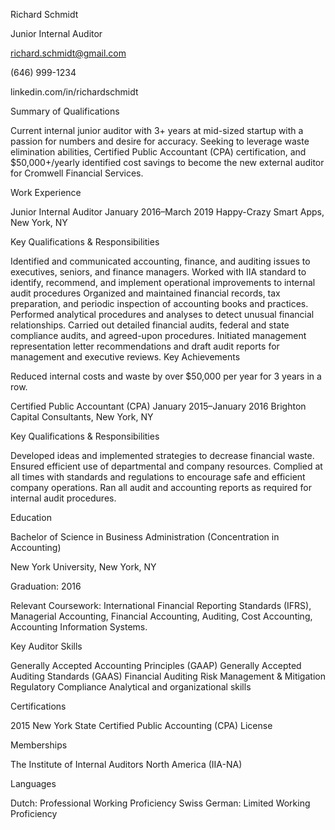 Richard Schmidt

Junior Internal Auditor

richard.schmidt@gmail.com

(646) 999-1234

linkedin.com/in/richardschmidt

 

Summary of Qualifications
 

Current internal junior auditor with 3+ years at mid-sized startup with a passion for numbers and desire for accuracy. Seeking to leverage waste elimination abilities, Certified Public Accountant (CPA) certification, and $50,000+/yearly identified cost savings to become the new external auditor for Cromwell Financial Services.

 

Work Experience
 

Junior Internal Auditor
January 2016–March 2019
Happy-Crazy Smart Apps, New York, NY

Key Qualifications & Responsibilities

Identified and communicated accounting, finance, and auditing issues to executives, seniors, and finance managers.
Worked with IIA standard to identify, recommend, and implement operational improvements to internal audit procedures
Organized and maintained financial records, tax preparation, and periodic inspection of accounting books and practices.
Performed analytical procedures and analyses to detect unusual financial relationships.
Carried out detailed financial audits, federal and state compliance audits, and agreed-upon procedures.
Initiated management representation letter recommendations and draft audit reports for management and executive reviews.
Key Achievements

Reduced internal costs and waste by over $50,000 per year for 3 years in a row.
 

Certified Public Accountant (CPA)
January 2015–January 2016
Brighton Capital Consultants, New York, NY

Key Qualifications & Responsibilities

Developed ideas and implemented strategies to decrease financial waste.
Ensured efficient use of departmental and company resources.
Complied at all times with standards and regulations to encourage safe and efficient company operations.
Ran all audit and accounting reports as required for internal audit procedures.
 

Education
 

Bachelor of Science in Business Administration (Concentration in Accounting)

New York University, New York, NY

Graduation: 2016

Relevant Coursework: International Financial Reporting Standards (IFRS), Managerial Accounting, Financial Accounting, Auditing, Cost Accounting, Accounting Information Systems.

 

Key Auditor Skills
 

Generally Accepted Accounting Principles (GAAP)
Generally Accepted Auditing Standards (GAAS)
Financial Auditing
Risk Management & Mitigation
Regulatory Compliance
Analytical and organizational skills
 

Certifications
 

2015 New York State Certified Public Accounting (CPA) License
 

Memberships
 

The Institute of Internal Auditors North America (IIA-NA)
 

Languages
 

Dutch: Professional Working Proficiency
Swiss German: Limited Working Proficiency
